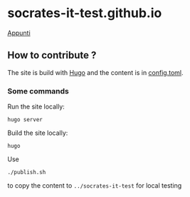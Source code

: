 # socrates-it-test.github.io

[Appunti](docs/appunti.md)

## How to contribute ?

The site is build with [Hugo](https://gohugo.io/) and the content is in [config.toml](config.toml).

### Some commands

Run the site locally:

```shell
hugo server
```

Build the site locally:

```shell
hugo
```

Use
```shell
./publish.sh
```
to copy the content to `../socrates-it-test` for local testing
